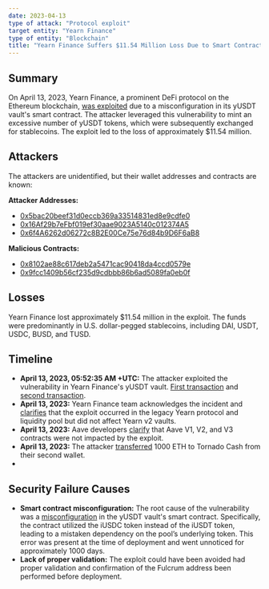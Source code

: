 ```yaml
---
date: 2023-04-13
type of attack: "Protocol exploit"
target entity: "Yearn Finance"
type of entity: "Blockchain"
title: "Yearn Finance Suffers $11.54 Million Loss Due to Smart Contract Vulnerability"
---
```


## Summary

On April 13, 2023, Yearn Finance, a prominent DeFi protocol on the Ethereum blockchain, [was exploited](https://quillaudits.medium.com/decoding-yearn-finance-11-million-hack-quillaudits-c9a75ac7e68b) due to a misconfiguration in its yUSDT vault's smart contract. The attacker leveraged this vulnerability to mint an excessive number of yUSDT tokens, which were subsequently exchanged for stablecoins. The exploit led to the loss of approximately $11.54 million.

## Attackers

The attackers are unidentified, but their wallet addresses and contracts are known:

**Attacker Addresses:**
- [0x5bac20beef31d0eccb369a33514831ed8e9cdfe0](https://etherscan.io/address/0x5bac20beef31d0eccb369a33514831ed8e9cdfe0)
- [0x16Af29b7eFbf019ef30aae9023A5140c012374A5](https://etherscan.io/address/0x16Af29b7eFbf019ef30aae9023A5140c012374A5)
- [0x6f4A6262d06272c8B2E00Ce75e76d84b9D6F6aB8](https://etherscan.io/address/0x6f4A6262d06272c8B2E00Ce75e76d84b9D6F6aB8)

**Malicious Contracts:**
- [0x8102ae88c617deb2a5471cac90418da4ccd0579e](https://etherscan.io/address/0x8102ae88c617deb2a5471cac90418da4ccd0579e)
- [0x9fcc1409b56cf235d9cdbbb86b6ad5089fa0eb0f](https://etherscan.io/address/0x9fcc1409b56cf235d9cdbbb86b6ad5089fa0eb0f)

## Losses

Yearn Finance lost approximately $11.54 million in the exploit. The funds were predominantly in U.S. dollar-pegged stablecoins, including DAI, USDT, USDC, BUSD, and TUSD.

## Timeline

- **April 13, 2023, 05:52:35 AM +UTC:** The attacker exploited the vulnerability in Yearn Finance's yUSDT vault. [First transaction](https://etherscan.io/tx/0xd55e43c1602b28d4fd4667ee445d570c8f298f5401cf04e62ec329759ecda95d) and [second transaction](https://etherscan.io/tx/0x8db0ef33024c47200d47d8e97b0fcfc4b51de1820dfb4e911f0e3fb0a4053138).
- **April 13, 2023:** Yearn Finance team acknowledges the incident and [clarifies](https://twitter.com/storming0x/status/1646408774477922305) that the exploit occurred in the legacy Yearn protocol and liquidity pool but did not affect Yearn v2 vaults.
- **April 13, 2023:** Aave developers [clarify](https://twitter.com/AaveAave/status/1646410238797688832) that Aave V1, V2, and V3 contracts were not impacted by the exploit.
- **April 13, 2023:** The attacker [transferred](https://etherscan.io/tx/0x318111c68ff35b034955316411f92d3106b4fd90a25c8957849c04d640758a01) 1000 ETH to Tornado Cash from their second wallet.
- 
## Security Failure Causes

- **Smart contract misconfiguration:** The root cause of the vulnerability was a [misconfiguration](https://twitter.com/yearnfi/status/1646436798086672385) in the yUSDT vault's smart contract. Specifically, the contract utilized the iUSDC token instead of the iUSDT token, leading to a mistaken dependency on the pool’s underlying token. This error was present at the time of deployment and went unnoticed for approximately 1000 days.
- **Lack of proper validation:** The exploit could have been avoided had proper validation and confirmation of the Fulcrum address been performed before deployment. 
